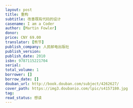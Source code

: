 ```yaml
---
layout: post
title: 重构
subtitle: 改善既有代码的设计
casename: I am a Coder
author: [Martin Fowler]
donor: 
price: CNY 69.00
translator: [熊节]
publish_company: 人民邮电出版社
publish_version: 
publish_date: 2010
isbn: 9787115221704
serial: 
total_volume: 1
borrower: []
borrow_date: []
douban_url: http://book.douban.com/subject/4262627/
cover_path: https://img3.doubanio.com/lpic/s4157180.jpg
tag: 
read_status: 想读
---
```

